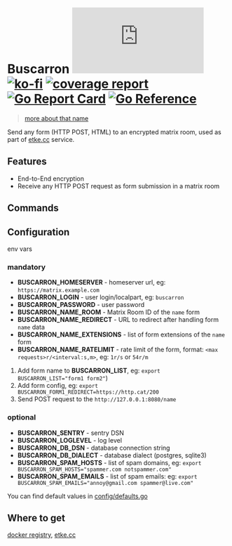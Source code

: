 # Buscarron [![Matrix](https://img.shields.io/matrix/buscarron:etke.cc?logo=matrix&style=for-the-badge)](https://matrix.to/#/#buscarron:etke.cc)[![ko-fi](https://ko-fi.com/img/githubbutton_sm.svg)](https://ko-fi.com/etkecc) [![coverage report](https://gitlab.com/etke.cc/buscarron/badges/main/coverage.svg)](https://gitlab.com/etke.cc/buscarron/-/commits/main) [![Go Report Card](https://goreportcard.com/badge/gitlab.com/etke.cc/buscarron)](https://goreportcard.com/report/gitlab.com/etke.cc/buscarron) [![Go Reference](https://pkg.go.dev/badge/gitlab.com/etke.cc/buscarron.svg)](https://pkg.go.dev/gitlab.com/etke.cc/buscarron)

> [more about that name](https://finalfantasy.fandom.com/wiki/Buscarron_Stacks)

Send any form (HTTP POST, HTML) to an encrypted matrix room, used as part of [etke.cc](https://etke.cc) service.

## Features

* End-to-End encryption
* Receive any HTTP POST request as form submission in a matrix room

## Commands


## Configuration

env vars

### mandatory

* **BUSCARRON_HOMESERVER** - homeserver url, eg: `https://matrix.example.com`
* **BUSCARRON_LOGIN** - user login/localpart, eg: `buscarron`
* **BUSCARRON_PASSWORD** - user password
* **BUSCARRON_NAME_ROOM** - Matrix Room ID of the `name` form
* **BUSCARRON_NAME_REDIRECT** - URL to redirect after handling form `name` data
* **BUSCARRON_NAME_EXTENSIONS** - list of form extensions of the `name` form
* **BUSCARRON_NAME_RATELIMIT** - rate limit of the form, format: `<max requests>r/<interval:s,m>`, eg: `1r/s` or `54r/m`

1. Add form name to **BUSCARRON_LIST**, eg: `export BUSCARRON_LIST="form1 form2"`)
2. Add form config, eg: `export BUSCARRON_FORM1_REDIRECT=https://http.cat/200`
3. Send POST request to the `http://127.0.0.1:8080/name`

### optional

* **BUSCARRON_SENTRY** - sentry DSN
* **BUSCARRON_LOGLEVEL** - log level
* **BUSCARRON_DB_DSN** - database connection string
* **BUSCARRON_DB_DIALECT** - database dialect (postgres, sqlite3)
* **BUSCARRON_SPAM_HOSTS** - list of spam domains, eg: `export BUSCARRON_SPAM_HOSTS="spammer.com notspammer.com"`
* **BUSCARRON_SPAM_EMAILS** - list of spam emails: eg: `export BUSCARRON_SPAM_EMAILS="annoy@gmail.com spammer@live.com"`

You can find default values in [config/defaults.go](config/defaults.go)

## Where to get

[docker registry](https://gitlab.com/etke.cc/buscarron/container_registry), [etke.cc](https://etke.cc)
